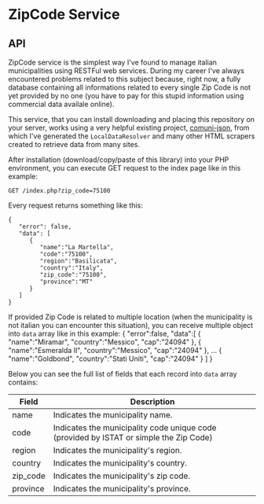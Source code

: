 # ZipCode Service 
## API
        
ZipCode service is the simplest way I've found to manage italian municipalities using RESTFul web services.
During my career I've always encountered problems related to this subject because, right now, a fully database
containing all informations related to every single Zip Code is not yet provided by no one (you have to pay for this 
stupid information using commercial data availale online).

This service, that you can install downloading and placing this repository on your server, works using
a very helpful existing project, [comuni-json](https://github.com/matteocontrini/comuni-json), from which
I've generated the `LocalDataResolver` and many other HTML scrapers created to retrieve data from many sites.

After installation (download/copy/paste of this library) into your PHP environment, you can execute
GET request to the index page like in this example:

`GET /index.php?zip_code=75100`

Every request returns something like this:
    
    {
       "error": false,
       "data": [
          {
             "name":"La Martella",
             "code":"75100",
             "region":"Basilicata",
             "country":"Italy",
             "zip_code":"75100",
             "province":"MT"
          }
       ]
    }

If provided Zip Code is related to multiple location (when the municipality is not italian you can encounter this
situation), you can receive multiple object into `data` array like in this example:
    {
       "error":false,
       "data":[
          {
             "name":"Miramar",
             "country":"Messico",
             "cap":"24094"
          },
          {
             "name":"Esmeralda II",
             "country":"Messico",
             "cap":"24094"
          },
          ...
          {
             "name":"Goldbond",
             "country":"Stati Uniti",
             "cap":"24094"
          }
       ]
    }

Below you can see the full list of fields that each record into `data` array contains:

| Field | Description |
| --- | --- |
| name | Indicates the municipality name. |
| code | Indicates the municipality code unique code (provided by ISTAT or simple the Zip Code) | 
| region | Indicates the municipality's region. | 
| country | Indicates the municipality's country. | 
| zip_code | Indicates the municipality's zip code. |
| province | Indicates the municipality's province. | 